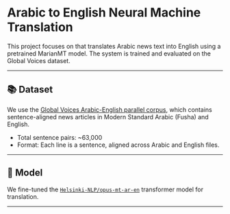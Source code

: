 # Arabic to English Neural Machine Translation

This project focuses on that translates Arabic news text into English using a pretrained MarianMT model. The system is trained and evaluated on the Global Voices dataset.

---

## 📚 Dataset

We use the [Global Voices Arabic-English parallel corpus](https://opus.nlpl.eu/GlobalVoices/ar&en/v2018q4/GlobalVoices), which contains sentence-aligned news articles in Modern Standard Arabic (Fusha) and English.

- Total sentence pairs: ~63,000  
- Format: Each line is a sentence, aligned across Arabic and English files.

---

## 🧠 Model

We fine-tuned the [`Helsinki-NLP/opus-mt-ar-en`](https://huggingface.co/Helsinki-NLP/opus-mt-ar-en) transformer model for translation. 

---
